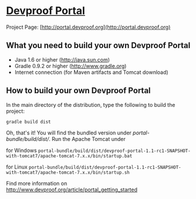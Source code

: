 [Devproof Portal](http://portal.devproof.org/)
==============================================

Project Page: [http://portal.devproof.org](http://portal.devproof.org)

What you need to build your own Devproof Portal
-----------------------------------------------

* Java 1.6 or higher (http://java.sun.com)
* Gradle 0.9.2 or higher (http://www.gradle.org)
* Internet connection (for Maven artifacts and Tomcat download)

How to build your own Devproof Portal
-------------------------------------

In the main directory of the distribution, type the following to build the project:

`gradle build dist`

Oh, that's it! You will find the bundled version under *portal-bundle/build/dist/*.
Run the Apache Tomcat under 

for Windows `portal-bundle/build/dist/devproof-portal-1.1-rc1-SNAPSHOT-with-tomcat7/apache-tomcat-7.x.x/bin/startup.bat`

for Linux `portal-bundle/build/dist/devproof-portal-1.1-rc1-SNAPSHOT-with-tomcat7/apache-tomcat-7.x.x/bin/startup.sh`

Find more information on http://www.devproof.org/article/portal_getting_started